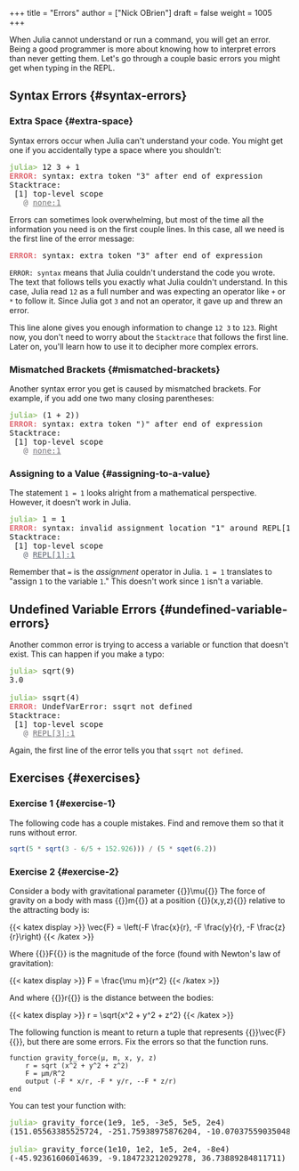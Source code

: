 +++
title = "Errors"
author = ["Nick OBrien"]
draft = false
weight = 1005
+++

When Julia cannot understand or run a command, you will get an error. Being a good programmer is more about knowing how to interpret errors than never getting them. Let's go through a couple basic errors you might get when typing in the REPL.


## Syntax Errors {#syntax-errors}


### Extra Space {#extra-space}

Syntax errors occur when Julia can't understand your code. You might get one if you accidentally type a space where you shouldn't:

<pre class="julia-repl"><font color="#98C379"><b>julia&gt; </b></font>12 3 + 1
<font color="#E06C75"><b>ERROR: </b></font>syntax: extra token &quot;3&quot; after end of expression
Stacktrace:
 [1] top-level scope
<font color="#777777">   @ </font><font color="#777777"><u style="text-decoration-style:single">none:1</u></font>
</pre>

Errors can sometimes look overwhelming, but most of the time all the information you need is on the first couple lines. In this case, all we need is the first line of the error message:

<pre class="julia-repl">
<font color="#E06C75"><b>ERROR: </b></font>syntax: extra token &quot;3&quot; after end of expression
</pre>

`ERROR: syntax` means that Julia couldn't understand the code you wrote. The text that follows tells you exactly what Julia couldn't understand. In this case, Julia read `12` as a full number and was expecting an operator like `+` or `*` to follow it. Since Julia got `3` and not an operator, it gave up and threw an error.

This line alone gives you enough information to change `12 3` to `123`. Right now, you don't need to worry about the `Stacktrace` that follows the first line. Later on, you'll learn how to use it to decipher more complex errors.


### Mismatched Brackets {#mismatched-brackets}

Another syntax error you get is caused by mismatched brackets. For example, if you add one two many closing parentheses:

<pre class="julia-repl"><font color="#98C379"><b>julia&gt; </b></font>(1 + 2))
<font color="#E06C75"><b>ERROR: </b></font>syntax: extra token &quot;)&quot; after end of expression
Stacktrace:
 [1] top-level scope
<font color="#757379">   @ </font><font color="#757379"><u style="text-decoration-style:single">none:1</u></font>
</pre>


### Assigning to a Value {#assigning-to-a-value}

The statement `1 = 1` looks alright from a mathematical perspective. However, it doesn't work in Julia.

<pre class="julia-repl"><font color="#98C379"><b>julia&gt; </b></font>1 = 1
<font color="#E06C75"><b>ERROR: </b></font>syntax: invalid assignment location &quot;1&quot; around REPL[1]:1
Stacktrace:
 [1] top-level scope
<font color="#5C6370">   @ </font><font color="#5C6370"><u style="text-decoration-style:single">REPL[1]:1</u></font>
</pre>

Remember that `=` is the _assignment_ operator in Julia. `1 = 1` translates to "assign `1` to the variable `1`." This doesn't work since `1` isn't a variable.


## Undefined Variable Errors {#undefined-variable-errors}

Another common error is trying to access a variable or function that doesn't exist. This can happen if you make a typo:

<pre class="julia-repl"><font color="#98C379"><b>julia&gt; </b></font>sqrt(9)
3.0

<font color="#98C379"><b>julia&gt; </b></font>ssqrt(4)
<font color="#E06C75"><b>ERROR: </b></font>UndefVarError: ssqrt not defined
Stacktrace:
 [1] top-level scope
<font color="#757379">   @ </font><font color="#757379"><u style="text-decoration-style:single">REPL[3]:1</u></font>
</pre>

Again, the first line of the error tells you that `ssqrt not defined`.


## Exercises {#exercises}


### Exercise 1 {#exercise-1}

The following code has a couple mistakes. Find and remove them so that it runs without error.

```julia
sqrt(5 * sqrt(3 - 6/5 + 152.926))) / (5 * sqet(6.2))
```


### Exercise 2 {#exercise-2}

Consider a body with gravitational parameter {{<katex>}}\mu{{</katex>}} The force of gravity on a body with mass {{<katex>}}m{{</katex>}} at a position {{<katex>}}(x,y,z){{</katex>}} relative to the attracting body is:

{{< katex display >}}
    \vec{F} = \left(-F \frac{x}{r}, -F \frac{y}{r}, -F \frac{z}{r}\right)
{{< /katex >}}


Where {{<katex>}}F{{</katex>}} is the magnitude of the force (found with Newton's law of gravitation):

{{< katex display >}}
    F = \frac{\mu m}{r^2}
{{< /katex >}}

And where {{<katex>}}r{{</katex>}} is the distance between the bodies:

{{< katex display >}}
    r = \sqrt{x^2 + y^2 + z^2}
{{< /katex >}}

The following function is meant to return a tuple that represents  {{<katex>}}\vec{F}{{</katex>}}, but there are some errors. Fix the errors so that the function runs.

```text
function gravity_force(μ, m, x, y, z)
    r = sqrt (x^2 + y^2 + z^2)
    F = μm/R^2
    output (-F * x/r, -F * y/r, --F * z/r)
end
```

You can test your function with:

<pre class="julia-repl"><font color="#98C379"><b>julia&gt; </b></font>gravity_force(1e9, 1e5, -3e5, 5e5, 2e4)
(151.05563385525724, -251.75938975876204, -10.070375590350482)

<font color="#98C379"><b>julia&gt; </b></font>gravity_force(1e10, 1e2, 1e5, 2e4, -8e4)
(-45.92361606014639, -9.184723212029278, 36.73889284811711)</pre>
</pre>

